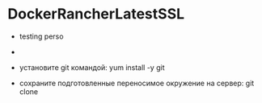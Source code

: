 # DockerRancherLatestSSL
- testing perso
- 
- установите git командой:
yum install -y git


- cохраните подготовленные переносимое окружение на сервер:
git clone 
